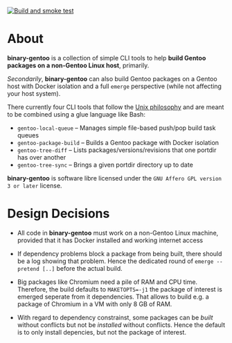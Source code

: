 [![Build and smoke test](https://github.com/hartwork/binary-gentoo/actions/workflows/smoke_test.yml/badge.svg)](https://github.com/hartwork/binary-gentoo/actions/workflows/smoke_test.yml)

# About

**binary-gentoo**
is a collection of
simple
CLI tools
to help **build Gentoo packages on a non-Gentoo Linux host**, primarily.

*Secondarily*, **binary-gentoo** can also build Gentoo packages on a Gentoo host
with Docker isolation and a full `emerge` perspective
(while not affecting your host system).

There currently four CLI tools
that follow the [Unix philosophy](https://en.wikipedia.org/wiki/Unix_philosophy)
and are meant to be combined using a glue language like Bash:

- `gentoo-local-queue` – Manages simple file-based push/pop build task queues
- `gentoo-package-build` – Builds a Gentoo package with Docker isolation
- `gentoo-tree-diff` – Lists packages/versions/revisions that one portdir has over another
- `gentoo-tree-sync` – Brings a given portdir directory up to date

**binary-gentoo**
is software libre licensed under the `GNU Affero GPL version 3 or later` license.


# Design Decisions

- All code in **binary-gentoo** must work on a non-Gentoo Linux machine,
  provided that it has Docker installed and working internet access

- If dependency problems block a package from being built,
  there should be a log showing that problem.
  Hence the dedicated round of `emerge --pretend [..]` before the actual build.

- Big packages like Chromium need a pile of RAM and CPU time.
  Therefore, the build defaults to `MAKETOPTS=-j1`
  the package of interest is emerged seperate from it dependencies.
  That allows to build e.g. a package of Chromium in a VM with only 8 GB of RAM.

- With regard to dependency constrainst,
  some packages can be *built* without conflicts but not be *installed* without conflicts.
  Hence the default is to only install depencies, but not the package of interest.
